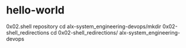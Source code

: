 # hello-world
0x02.shell repository
cd alx-system_engineering-devops/mkdir 0x02-shell_redirections cd 0x02-shell_redirections/
alx-system_engineering-devops
